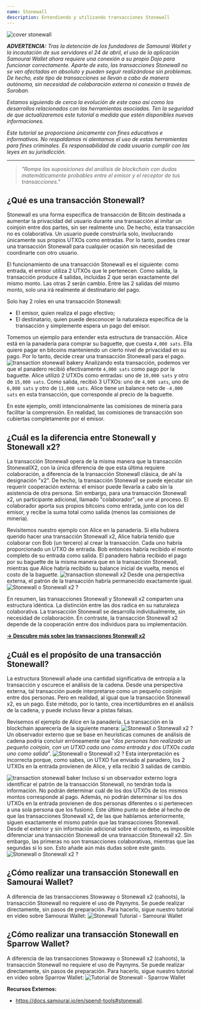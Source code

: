 ```yaml
---
name: Stonewall
description: Entendiendo y utilizando transacciones Stonewall
---
```

![cover stonewall](assets/cover.webp)

***ADVERTENCIA:** Tras la detención de los fundadores de Samourai Wallet y la incautación de sus servidores el 24 de abril, el uso de la aplicación Samourai Wallet ahora requiere una conexión a su propio Dojo para funcionar correctamente. Aparte de esto, las transacciones Stonewall no se ven afectadas en absoluto y pueden seguir realizándose sin problemas. De hecho, este tipo de transacciones se llevan a cabo de manera autónoma, sin necesidad de colaboración externa ni conexión a través de Soroban.*

_Estamos siguiendo de cerca la evolución de este caso así como los desarrollos relacionados con las herramientas asociadas. Ten la seguridad de que actualizaremos este tutorial a medida que estén disponibles nuevas informaciones._

_Este tutorial se proporciona únicamente con fines educativos e informativos. No respaldamos ni alentamos el uso de estas herramientas para fines criminales. Es responsabilidad de cada usuario cumplir con las leyes en su jurisdicción._

---

> *"Rompe las suposiciones del análisis de blockchain con dudas matemáticamente probables entre el emisor y el receptor de tus transacciones."*

## ¿Qué es una transacción Stonewall?
Stonewall es una forma específica de transacción de Bitcoin destinada a aumentar la privacidad del usuario durante una transacción al imitar un coinjoin entre dos partes, sin ser realmente uno. De hecho, esta transacción no es colaborativa. Un usuario puede construirla solo, involucrando únicamente sus propios UTXOs como entradas. Por lo tanto, puedes crear una transacción Stonewall para cualquier ocasión sin necesidad de coordinarte con otro usuario.

El funcionamiento de una transacción Stonewall es el siguiente: como entrada, el emisor utiliza 2 UTXOs que le pertenecen. Como salida, la transacción produce 4 salidas, incluidas 2 que serán exactamente del mismo monto. Las otras 2 serán cambio. Entre las 2 salidas del mismo monto, solo una irá realmente al destinatario del pago.

Solo hay 2 roles en una transacción Stonewall:
- El emisor, quien realiza el pago efectivo;
- El destinatario, quien puede desconocer la naturaleza específica de la transacción y simplemente espera un pago del emisor.

Tomemos un ejemplo para entender esta estructura de transacción. Alice está en la panadería para comprar su baguette, que cuesta `4,000 sats`. Ella quiere pagar en bitcoins manteniendo un cierto nivel de privacidad en su pago. Por lo tanto, decide crear una transacción Stonewall para el pago.
![transaction stonewall bakery](assets/es/1.webp)
Analizando esta transacción, podemos ver que el panadero recibió efectivamente `4,000 sats` como pago por la baguette. Alice utilizó 2 UTXOs como entradas: uno de `10,000 sats` y otro de `15,000 sats`. Como salida, recibió 3 UTXOs: uno de `4,000 sats`, uno de `6,000 sats` y otro de `11,000 sats`. Alice tiene un balance neto de `-4,000 sats` en esta transacción, que corresponde al precio de la baguette.

En este ejemplo, omití intencionalmente las comisiones de minería para facilitar la comprensión. En realidad, las comisiones de transacción son cubiertas completamente por el emisor.

## ¿Cuál es la diferencia entre Stonewall y Stonewall x2?
La transacción Stonewall opera de la misma manera que la transacción StonewallX2, con la única diferencia de que esta última requiere colaboración, a diferencia de la transacción Stonewall clásica, de ahí la designación "x2". De hecho, la transacción Stonewall se puede ejecutar sin requerir cooperación externa: el emisor puede llevarla a cabo sin la asistencia de otra persona. Sin embargo, para una transacción Stonewall x2, un participante adicional, llamado "colaborador", se une al proceso. El colaborador aporta sus propios bitcoins como entrada, junto con los del emisor, y recibe la suma total como salida (menos las comisiones de minería).

Revisitemos nuestro ejemplo con Alice en la panadería. Si ella hubiera querido hacer una transacción Stonewall x2, Alice habría tenido que colaborar con Bob (un tercero) al crear la transacción. Cada uno habría proporcionado un UTXO de entrada. Bob entonces habría recibido el monto completo de su entrada como salida. El panadero habría recibido el pago por su baguette de la misma manera que en la transacción Stonewall, mientras que Alice habría recibido su balance inicial de vuelta, menos el costo de la baguette.
![transaction stonewall x2](assets/es/2.webp)
Desde una perspectiva externa, el patrón de la transacción habría permanecido exactamente igual.
![Stonewall o Stonewall x2 ?](assets/es/3.webp)

En resumen, las transacciones Stonewall y Stonewall x2 comparten una estructura idéntica. La distinción entre las dos radica en su naturaleza colaborativa. La transacción Stonewall se desarrolla individualmente, sin necesidad de colaboración. En contraste, la transacción Stonewall x2 depende de la cooperación entre dos individuos para su implementación.

[**-> Descubre más sobre las transacciones Stonewall x2**](https://planb.network/tutorials/privacy/stonewall-x2)

## ¿Cuál es el propósito de una transacción Stonewall?
La estructura Stonewall añade una cantidad significativa de entropía a la transacción y oscurece el análisis de la cadena. Desde una perspectiva externa, tal transacción puede interpretarse como un pequeño coinjoin entre dos personas. Pero en realidad, al igual que la transacción Stonewall x2, es un pago. Este método, por lo tanto, crea incertidumbres en el análisis de la cadena, y puede incluso llevar a pistas falsas.

Revisemos el ejemplo de Alice en la panadería. La transacción en la blockchain aparecería de la siguiente manera:
![Stonewall o Stonewall x2 ?](assets/es/4.webp)
Un observador externo que se base en heurísticas comunes de análisis de cadena podría concluir erróneamente que "*dos personas han realizado un pequeño coinjoin, con un UTXO cada uno como entrada y dos UTXOs cada uno como salida*".
![Stonewall o Stonewall x2 ?](assets/es/5.webp)
Esta interpretación es incorrecta porque, como sabes, un UTXO fue enviado al panadero, los 2 UTXOs en la entrada provienen de Alice, y ella recibió 3 salidas de cambio.

![transaction stonewall baker](assets/es/1.webp)
Incluso si un observador externo logra identificar el patrón de la transacción Stonewall, no tendrán toda la información. No podrán determinar cuál de los dos UTXOs de los mismos montos corresponde al pago. Además, no podrán determinar si los dos UTXOs en la entrada provienen de dos personas diferentes o si pertenecen a una sola persona que los fusionó. Este último punto se debe al hecho de que las transacciones Stonewall x2, de las que hablamos anteriormente, siguen exactamente el mismo patrón que las transacciones Stonewall. Desde el exterior y sin información adicional sobre el contexto, es imposible diferenciar una transacción Stonewall de una transacción Stonewall x2. Sin embargo, las primeras no son transacciones colaborativas, mientras que las segundas sí lo son. Esto añade aún más dudas sobre este gasto.
![Stonewall o Stonewall x2 ?](assets/es/3.webp)
## ¿Cómo realizar una transacción Stonewall en Samourai Wallet?
A diferencia de las transacciones Stowaway o Stonewall x2 (cahoots), la transacción Stonewall no requiere el uso de Paynyms. Se puede realizar directamente, sin pasos de preparación. Para hacerlo, sigue nuestro tutorial en video sobre Samourai Wallet: 
![Stonewall Tutorial - Samourai Wallet](https://youtu.be/mlRtZvWGuk0?si=e_lSKJLvybWUna1j)

## ¿Cómo realizar una transacción Stonewall en Sparrow Wallet?
A diferencia de las transacciones Stowaway o Stonewall x2 (cahoots), la transacción Stonewall no requiere el uso de Paynyms. Se puede realizar directamente, sin pasos de preparación. Para hacerlo, sigue nuestro tutorial en video sobre Sparrow Wallet:
![Tutorial de Stonewall - Sparrow Wallet](https://youtu.be/su89ljkV_OI?si=1jNaSJGvECUYe6Or)

**Recursos Externos:**
- https://docs.samourai.io/en/spend-tools#stonewall.
